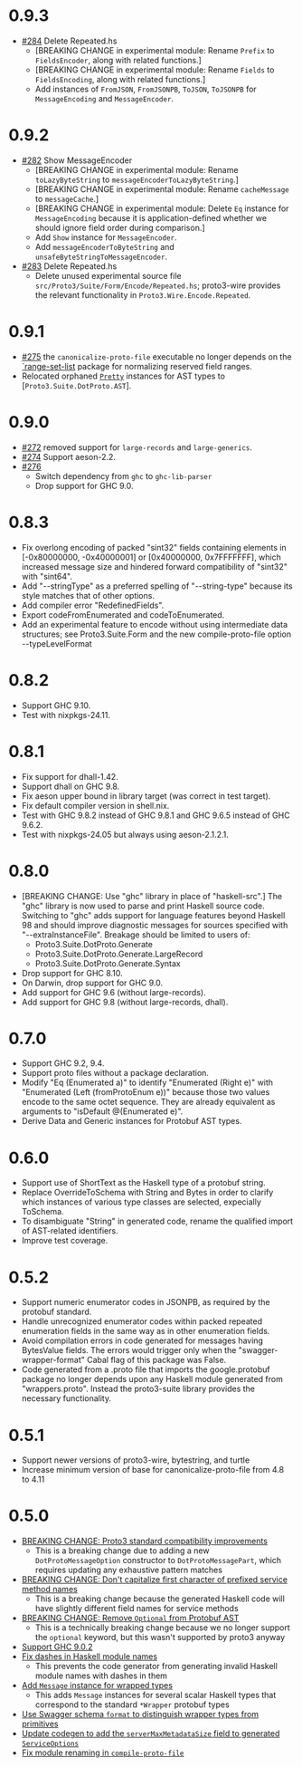 # 0.9.3
* [#284](https://github.com/awakesecurity/proto3-suite/pull/284) Delete Repeated.hs
  * [BREAKING CHANGE in experimental module: Rename `Prefix` to `FieldsEncoder`, along with related functions.]
  * [BREAKING CHANGE in experimental module: Rename `Fields` to `FieldsEncoding`, along with related functions.]
  * Add instances of `FromJSON`, `FromJSONPB`, `ToJSON`, `ToJSONPB`
    for `MessageEncoding` and `MessageEncoder`.

# 0.9.2
* [#282](https://github.com/awakesecurity/proto3-suite/pull/282) Show MessageEncoder
  * [BREAKING CHANGE in experimental module: Rename `toLazyByteString` to `messageEncoderToLazyByteString`.]
  * [BREAKING CHANGE in experimental module: Rename `cacheMessage` to `messageCache`.]
  * [BREAKING CHANGE in experimental module: Delete `Eq` instance for `MessageEncoding` because it is application-defined whether we should ignore field order during comparison.]
  * Add `Show` instance for `MessageEncoder`.
  * Add `messageEncoderToByteString` and `unsafeByteStringToMessageEncoder`.
* [#283](https://github.com/awakesecurity/proto3-suite/pull/283) Delete Repeated.hs
  * Delete unused experimental source file `src/Proto3/Suite/Form/Encode/Repeated.hs`;
    proto3-wire provides the relevant functionality in `Proto3.Wire.Encode.Repeated`.

# 0.9.1
* [#275](https://github.com/awakesecurity/proto3-suite/pull/275) the `canonicalize-proto-file` executable no longer depends on the [`range-set-list](https://github.com/phadej/range-set-list#readme) package for normalizing reserved field ranges.
* Relocated orphaned [`Pretty`](https://hackage.haskell.org/package/pretty-1.1.3.6/docs/Text-PrettyPrint-HughesPJClass.html#t:Pretty) instances for AST types to [`Proto3.Suite.DotProto.AST`].

# 0.9.0
* [#272](https://github.com/awakesecurity/proto3-suite/pull/272) removed support for `large-records` and `large-generics`.
* [#274](https://github.com/awakesecurity/proto3-suite/pull/274) Support aeson-2.2.
* [#276](https://github.com/awakesecurity/proto3-suite/pull/276)
  * Switch dependency from `ghc` to `ghc-lib-parser`
  * Drop support for GHC 9.0.

# 0.8.3
* Fix overlong encoding of packed "sint32" fields containing elements in
  [-0x80000000, -0x40000001] or [0x40000000, 0x7FFFFFFF], which increased
  message size and hindered forward compatibility of "sint32" with "sint64".
* Add "--stringType" as a preferred spelling of "--string-type"
  because its style matches that of other options.
* Add compiler error "RedefinedFields".
* Export codeFromEnumerated and codeToEnumerated.
* Add an experimental feature to encode without using
  intermediate data structures; see Proto3.Suite.Form and
  the new compile-proto-file option --typeLevelFormat

# 0.8.2
* Support GHC 9.10.
* Test with nixpkgs-24.11.

# 0.8.1
* Fix support for dhall-1.42.
* Support dhall on GHC 9.8.
* Fix aeson upper bound in library target (was correct in test target).
* Fix default compiler version in shell.nix.
* Test with GHC 9.8.2 instead of GHC 9.8.1 and GHC 9.6.5 instead of GHC 9.6.2.
* Test with nixpkgs-24.05 but always using aeson-2.1.2.1.

# 0.8.0
* [BREAKING CHANGE: Use "ghc" library in place of "haskell-src".]
  The "ghc" library is now used to parse and print Haskell source code.
  Switching to "ghc" adds support for language features beyond Haskell 98
  and should improve diagnostic messages for sources specified with
  "--extraInstanceFile".  Breakage should be limited to users of:
  * Proto3.Suite.DotProto.Generate
  * Proto3.Suite.DotProto.Generate.LargeRecord
  * Proto3.Suite.DotProto.Generate.Syntax
* Drop support for GHC 8.10.
* On Darwin, drop support for GHC 9.0.
* Add support for GHC 9.6 (without large-records).
* Add support for GHC 9.8 (without large-records, dhall).

# 0.7.0
* Support GHC 9.2, 9.4.
* Support proto files without a package declaration.
* Modify "Eq (Enumerated a)" to identify "Enumerated (Right e)"
  with "Enumerated (Left (fromProtoEnum e))" because those two
  values encode to the same octet sequence.  They are already
  equivalent as arguments to "isDefault @(Enumerated e)".
* Derive Data and Generic instances for Protobuf AST types.

# 0.6.0
* Support use of ShortText as the Haskell type of a protobuf string.
* Replace OverrideToSchema with String and Bytes in order to clarify which
  instances of various type classes are selected, expecially ToSchema.
* To disambiguate "String" in generated code, rename
  the qualified import of AST-related identifiers.
* Improve test coverage.

# 0.5.2
* Support numeric enumerator codes in JSONPB,
  as required by the protobuf standard.
* Handle unrecognized enumerator codes within packed repeated
  enumeration fields in the same way as in other enumeration fields.
* Avoid compilation errors in code generated for messages having BytesValue
  fields.  The errors would trigger only when the "swagger-wrapper-format"
  Cabal flag of this package was False.
* Code generated from a .proto file that imports the google.protobuf package
  no longer depends upon any Haskell module generated from "wrappers.proto".
  Instead the proto3-suite library provides the necessary functionality.

# 0.5.1
* Support newer versions of proto3-wire, bytestring, and turtle
* Increase minimum version of base for canonicalize-proto-file from 4.8 to 4.11

# 0.5.0
* [BREAKING CHANGE: Proto3 standard compatibility improvements](https://github.com/awakesecurity/proto3-suite/pull/143)
  * This is a breaking change due to adding a new `DotProtoMessageOption`
    constructor to `DotProtoMessagePart`, which requires updating any
    exhaustive pattern matches
* [BREAKING CHANGE: Don't capitalize first character of prefixed service method names](https://github.com/awakesecurity/proto3-suite/pull/171)
  * This is a breaking change because the generated Haskell code will have
    slightly different field names for service methods
* [BREAKING CHANGE: Remove `Optional` from Protobuf AST](https://github.com/awakesecurity/proto3-suite/pull/165)
  * This is a technically breaking change because we no longer support the
    `optional` keyword, but this wasn't supported by proto3 anyway
* [Support GHC 9.0.2](https://github.com/awakesecurity/proto3-suite/pull/176)
* [Fix dashes in Haskell module names](https://github.com/awakesecurity/proto3-suite/pull/173)
  * This prevents the code generator from generating invalid Haskell module
    names with dashes in them
* [Add `Message` instance for wrapped types](https://github.com/awakesecurity/proto3-suite/pull/162)
  * This adds `Message` instances for several scalar Haskell types that
    correspond to the standard `*Wrapper` protobuf types
* [Use Swagger schema `format` to distinguish wrapper types from primitives](https://github.com/awakesecurity/proto3-suite/pull/167)
* [Update codegen to add the `serverMaxMetadataSize` field to generated `ServiceOptions`](https://github.com/awakesecurity/proto3-suite/pull/181)
* [Fix module renaming in `compile-proto-file`](https://github.com/awakesecurity/proto3-suite/pull/183)
